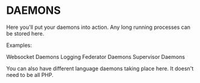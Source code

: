 DAEMONS
=======

Here you'll put your daemons into action. Any long running processes can be stored here.

Examples:

Websocket Daemons
Logging Federator Daemons
Supervisor Daemons

You can also have different language daemons taking place here. It doesn't need to be all PHP.